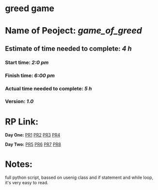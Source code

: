 # greed game

# Name of Peoject: ***game_of_greed***
## Estimate of time needed to complete: ***4 h***
### Start time: ***2:0 pm***
### Finish time: ***6:00 pm***
### Actual time needed to complete: ***5 h***
### Version: ***1.0***
# RP Link:

**Day One:**
[PR1](https://github.com/Mohammadnim123/game-of-greed/pull/1)
[PR2](https://github.com/Mohammadnim123/game-of-greed/pull/2)
[PR3](https://github.com/Mohammadnim123/game-of-greed/pull/3)
[PR4](https://github.com/Mohammadnim123/game-of-greed/pull/4)

**Day Two:**
[PR5](https://github.com/Mohammadnim123/game-of-greed/pull/5)
[PR6](https://github.com/Mohammadnim123/game-of-greed/pull/6)
[PR7](https://github.com/Mohammadnim123/game-of-greed/pull/7)
[PR8](https://github.com/Mohammadnim123/game-of-greed/pull/8)

# Notes:
full python script, bassed on usenig class and if statement and while loop, it's very easy to read.